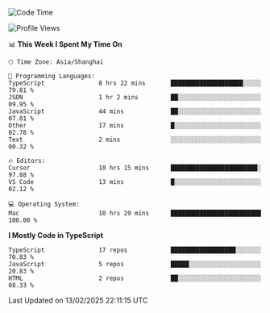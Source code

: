 <!--START_SECTION:waka-->
![Code Time](http://img.shields.io/badge/Code%20Time-7%2C273%20hrs%2051%20mins-blue)

![Profile Views](http://img.shields.io/badge/Profile%20Views-4-blue)

📊 **This Week I Spent My Time On** 

```text
🕑︎ Time Zone: Asia/Shanghai

💬 Programming Languages: 
TypeScript               8 hrs 22 mins       ████████████████████░░░░░   79.81 % 
JSON                     1 hr 2 mins         ██░░░░░░░░░░░░░░░░░░░░░░░   09.95 % 
JavaScript               44 mins             ██░░░░░░░░░░░░░░░░░░░░░░░   07.01 % 
Other                    17 mins             █░░░░░░░░░░░░░░░░░░░░░░░░   02.78 % 
Text                     2 mins              ░░░░░░░░░░░░░░░░░░░░░░░░░   00.32 % 

🔥 Editors: 
Cursor                   10 hrs 15 mins      ████████████████████████░   97.88 % 
VS Code                  13 mins             █░░░░░░░░░░░░░░░░░░░░░░░░   02.12 % 

💻 Operating System: 
Mac                      10 hrs 29 mins      █████████████████████████   100.00 % 
```

**I Mostly Code in TypeScript** 

```text
TypeScript               17 repos            ██████████████████░░░░░░░   70.83 % 
JavaScript               5 repos             █████░░░░░░░░░░░░░░░░░░░░   20.83 % 
HTML                     2 repos             ██░░░░░░░░░░░░░░░░░░░░░░░   08.33 % 
```




 Last Updated on 13/02/2025 22:11:15 UTC
<!--END_SECTION:waka-->
